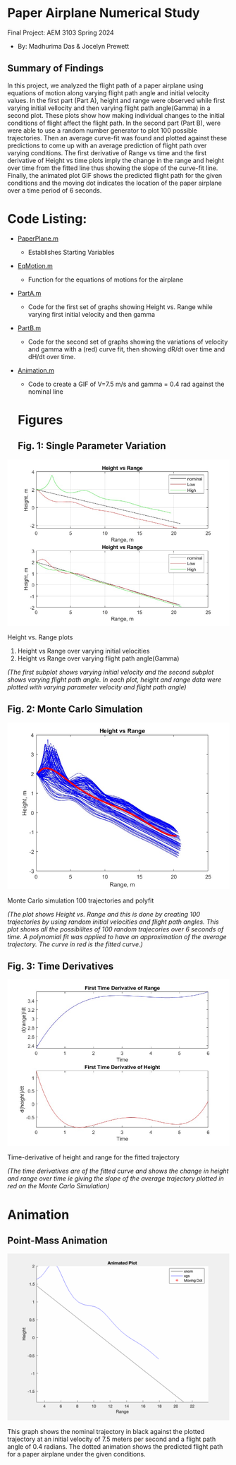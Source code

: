 # Paper Airplane Numerical Study
  Final Project: AEM 3103 Spring 2024
  - By: Madhurima Das & Jocelyn Prewett

  ## Summary of Findings
  <Show the variations studied in a table>
In this project, we analyzed the flight path of a paper airplane using equations of motion along varying flight path angle and initial velocity values. In the first part (Part A), height and range were observed while first varying initial vellocity and then varying flight path angle(Gamma) in a second plot. These plots show how making individual changes to the initial conditions of flight affect the flight path. In the second part (Part B), were were able to use a random number generator to plot 100 possible trajectories. Then an average curve-fit was found and plotted against these predictions to come up with an average prediction of flight path over varying conditions. The first derivative of Range vs time and the first derivative of Height vs time plots imply the change in the range and height over time from the fitted line thus showing the slope of the curve-fit line. Finally, the animated plot GIF shows the predicted flight path for the given conditions and the moving dot indicates the location of the paper airplane over a time period of 6 seconds. 
 
  # Code Listing:
- [PaperPlane.m](https://github.com/madhurimadas3/AEM3103/blob/af7bd46c4f5ee8da65c25e1c3dd182f89c386a7f/PaperPlane.m)
	- Establishes Starting Variables
- [EqMotion.m](https://github.com/madhurimadas3/AEM3103/blob/827eb4b64bd9fb1772f3257a30072cc2b40c96f3/EqMotion.m)
	- Function for the equations of motions for the airplane
- [PartA.m](https://github.com/madhurimadas3/AEM3103/blob/827eb4b64bd9fb1772f3257a30072cc2b40c96f3/PartA.m)
	- Code for the first set of graphs showing Height vs. Range while varying first initial velocity and then gamma
- [PartB.m](https://github.com/madhurimadas3/AEM3103/blob/827eb4b64bd9fb1772f3257a30072cc2b40c96f3/PartB.m)
	- Code for the second set of graphs showing the variations of velocity and gamma with a (red) curve fit, then showing dR/dt over time and dH/dt over time.
- [Animation.m](https://github.com/madhurimadas3/AEM3103/blob/827eb4b64bd9fb1772f3257a30072cc2b40c96f3/Animation.m)
	- Code to create a GIF of V=7.5 m/s and gamma = 0.4 rad against the nominal line

  # Figures

  ## Fig. 1: Single Parameter Variation
![Height vs Range](Figures/PartAheightvsrange.jpg)

Height vs. Range plots 
1. Height vs Range over varying initial velocities
2. Height vs Range over varying flight path angle(Gamma)

*(The first subplot shows varying initial velocity and the second subplot shows varying flight path angle. In each plot, height and range data were plotted with varying parameter velocity and flight path angle)* 

  ## Fig. 2: Monte Carlo Simulation
 ![Monte Carlo simulation 100 trajectories and polyfit](Figures/PartBMonteCarlo.jpg)

  Monte Carlo simulation 100 trajectories and polyfit

  *(The plot shows Height vs. Range and this is done by creating 100 trajectories by using random initial velocities and flight path angles. This plot shows all the possibilites of 100 random trajecories over 6 seconds of time. A polynomial fit was applied to have an approximation of the average trajectory. The curve in red is the fitted curve.)*

 ## Fig. 3: Time Derivatives
 ![Time Derivatives](Figures/PartBTimeDerivatives.jpg)
 
 Time-derivative of height and range for the fitted trajectory

 *(The time derivatives are of the fitted curve and shows the change in height and range over time ie giving the slope of the average trajectory plotted in red on the Monte Carlo Simulation)*




  # Animation
  ## Point-Mass Animation
  ![Point-Mass Animation](Figures/animated_plot.gif)
  
 This graph shows the nominal trajectory in black against the plotted trajectory at an initial velocity of 7.5 meters per second and a flight path angle of 0.4 radians. The dotted animation shows the predicted flight path for a paper airplane under the given conditions. 


